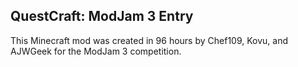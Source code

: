 ## QuestCraft: ModJam 3 Entry

This Minecraft mod was created in 96 hours by Chef109, Kovu, and AJWGeek for the ModJam 3 competition.

